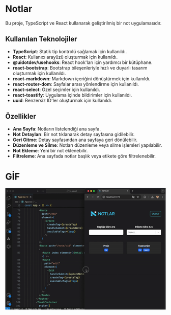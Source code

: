 # Notlar

Bu proje, TypeScript ve React kullanarak geliştirilmiş bir not uygulamasıdır.

## Kullanılan Teknolojiler

- **TypeScript**: Statik tip kontrolü sağlamak için kullanıldı.
- **React**: Kullanıcı arayüzü oluşturmak için kullanıldı.
- **@uidotdev/usehooks**: React hook'ları için yardımcı bir kütüphane.
- **react-bootstrap**: Bootstrap bileşenleriyle hızlı ve duyarlı tasarım oluşturmak için kullanıldı.
- **react-markdown**: Markdown içeriğini dönüştürmek için kullanıldı.
- **react-router-dom**: Sayfalar arası yönlendirme için kullanıldı.
- **react-select**: Özel seçimler için kullanıldı.
- **react-toastify**: Uygulama içinde bildirimler için kullanıldı.
- **uuid**: Benzersiz ID'ler oluşturmak için kullanıldı.

## Özellikler

- **Ana Sayfa**: Notların listelendiği ana sayfa.
- **Not Detayları**: Bir not tıklanarak detay sayfasına gidilebilir.
- **Geri Gitme**: Detay sayfasından ana sayfaya geri dönülebilir.
- **Düzenleme ve Silme**: Notları düzenleme veya silme işlemleri yapılabilir.
- **Not Ekleme**: Yeni bir not eklenebilir.
- **Filtreleme**: Ana sayfada notlar başlık veya etikete göre filtrelenebilir.

# GİF

![Gif](/public/ekran.gif)
